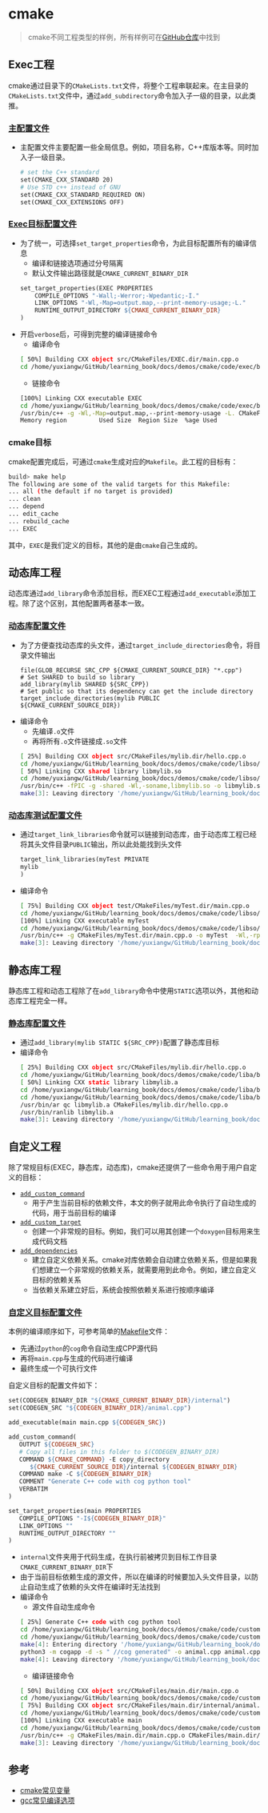 # cmake

> cmake不同工程类型的样例，所有样例可在[GitHub仓库](https://github.com/LittleBee1024/learning_book/tree/main/docs/demos/cmake/code)中找到

## Exec工程
cmake通过目录下的`CMakeLists.txt`文件，将整个工程串联起来。在主目录的`CMakeLists.txt`文件中，通过`add_subdirectory`命令加入子一级的目录，以此类推。

### [主配置文件](./code/exec/CMakeLists.txt)
* 主配置文件主要配置一些全局信息。例如，项目名称，C++库版本等。同时加入子一级目录。
    ```makefile
    # set the C++ standard
    set(CMAKE_CXX_STANDARD 20)
    # Use STD c++ instead of GNU
    set(CMAKE_CXX_STANDARD_REQUIRED ON)
    set(CMAKE_CXX_EXTENSIONS OFF)
    ```
### [Exec目标配置文件](./code/exec/src/CMakeLists.txt)
* 为了统一，可选择`set_target_properties`命令，为此目标配置所有的编译信息
    * 编译和链接选项通过分号隔离
    * 默认文件输出路径就是`CMAKE_CURRENT_BINARY_DIR`
    ```makefile
    set_target_properties(EXEC PROPERTIES
        COMPILE_OPTIONS "-Wall;-Werror;-Wpedantic;-I."
        LINK_OPTIONS "-Wl,-Map=output.map,--print-memory-usage;-L."
        RUNTIME_OUTPUT_DIRECTORY ${CMAKE_CURRENT_BINARY_DIR}
    )
    ```
* 开启`verbose`后，可得到完整的编译链接命令
    * 编译命令
    ```bash
    [ 50%] Building CXX object src/CMakeFiles/EXEC.dir/main.cpp.o
    cd /home/yuxiangw/GitHub/learning_book/docs/demos/cmake/code/exec/build/src && /usr/bin/c++   -g -Wall -Werror -Wpedantic -I. -std=c++20 -MD -MT src/CMakeFiles/EXEC.dir/main.cpp.o -MF CMakeFiles/EXEC.dir/main.cpp.o.d -o CMakeFiles/EXEC.dir/main.cpp.o -c /home/yuxiangw/GitHub/learning_book/docs/demos/cmake/code/exec/src/main.cpp
    ```
    * 链接命令
    ```bash
    [100%] Linking CXX executable EXEC
    cd /home/yuxiangw/GitHub/learning_book/docs/demos/cmake/code/exec/build/src && /usr/bin/cmake -E cmake_link_script CMakeFiles/EXEC.dir/link.txt --verbose=1
    /usr/bin/c++ -g -Wl,-Map=output.map,--print-memory-usage -L. CMakeFiles/EXEC.dir/main.cpp.o -o EXEC 
    Memory region         Used Size  Region Size  %age Used
    ```

### cmake目标
cmake配置完成后，可通过`cmake`生成对应的`Makefile`。此工程的目标有：
```bash
build> make help
The following are some of the valid targets for this Makefile:
... all (the default if no target is provided)
... clean
... depend
... edit_cache
... rebuild_cache
... EXEC
```
其中，`EXEC`是我们定义的目标，其他的是由`cmake`自己生成的。

## 动态库工程
动态库通过`add_library`命令添加目标，而EXEC工程通过`add_executable`添加工程。除了这个区别，其他配置两者基本一致。

### [动态库配置文件](./code/libso/src/CMakeLists.txt)
* 为了方便查找动态库的头文件，通过`target_include_directories`命令，将目录文件输出
    ```
    file(GLOB_RECURSE SRC_CPP ${CMAKE_CURRENT_SOURCE_DIR} "*.cpp")
    # Set SHARED to build so library
    add_library(mylib SHARED ${SRC_CPP})
    # Set public so that its dependency can get the include directory
    target_include_directories(mylib PUBLIC ${CMAKE_CURRENT_SOURCE_DIR})
    ```
* 编译命令
    * 先编译`.o`文件
    * 再将所有`.o`文件链接成`.so`文件
    ```bash
    [ 25%] Building CXX object src/CMakeFiles/mylib.dir/hello.cpp.o
    cd /home/yuxiangw/GitHub/learning_book/docs/demos/cmake/code/libso/build/src && /usr/bin/c++ -Dmylib_EXPORTS -I/home/yuxiangw/GitHub/learning_book/docs/demos/cmake/code/libso/src -g -fPIC -std=c++20 -MD -MT src/CMakeFiles/mylib.dir/hello.cpp.o -MF CMakeFiles/mylib.dir/hello.cpp.o.d -o CMakeFiles/mylib.dir/hello.cpp.o -c /home/yuxiangw/GitHub/learning_book/docs/demos/cmake/code/libso/src/hello.cpp
    [ 50%] Linking CXX shared library libmylib.so
    cd /home/yuxiangw/GitHub/learning_book/docs/demos/cmake/code/libso/build/src && /usr/bin/cmake -E cmake_link_script CMakeFiles/mylib.dir/link.txt --verbose=1
    /usr/bin/c++ -fPIC -g -shared -Wl,-soname,libmylib.so -o libmylib.so CMakeFiles/mylib.dir/hello.cpp.o 
    make[3]: Leaving directory '/home/yuxiangw/GitHub/learning_book/docs/demos/cmake/code/libso/build'
    ```

### [动态库测试配置文件](./code/libso/test/CMakeLists.txt)
* 通过`target_link_libraries`命令就可以链接到动态库，由于动态库工程已经将其头文件目录`PUBLIC`输出，所以此处能找到头文件
    ```makefile
    target_link_libraries(myTest PRIVATE
    mylib
    )
    ```
* 编译命令
    ```bash
    [ 75%] Building CXX object test/CMakeFiles/myTest.dir/main.cpp.o
    cd /home/yuxiangw/GitHub/learning_book/docs/demos/cmake/code/libso/build/test && /usr/bin/c++  -I/home/yuxiangw/GitHub/learning_book/docs/demos/cmake/code/libso/src -g -std=c++20 -MD -MT test/CMakeFiles/myTest.dir/main.cpp.o -MF CMakeFiles/myTest.dir/main.cpp.o.d -o CMakeFiles/myTest.dir/main.cpp.o -c /home/yuxiangw/GitHub/learning_book/docs/demos/cmake/code/libso/test/main.cpp
    [100%] Linking CXX executable myTest
    cd /home/yuxiangw/GitHub/learning_book/docs/demos/cmake/code/libso/build/test && /usr/bin/cmake -E cmake_link_script CMakeFiles/myTest.dir/link.txt --verbose=1
    /usr/bin/c++ -g CMakeFiles/myTest.dir/main.cpp.o -o myTest  -Wl,-rpath,/home/yuxiangw/GitHub/learning_book/docs/demos/cmake/code/libso/build/src ../src/libmylib.so 
    make[3]: Leaving directory '/home/yuxiangw/GitHub/learning_book/docs/demos/cmake/code/libso/build'
    ```

## 静态库工程
静态库工程和动态工程除了在`add_library`命令中使用`STATIC`选项以外，其他和动态库工程完全一样。

### [静态库配置文件](./code/liba/src/CMakeLists.txt)
* 通过`add_library(mylib STATIC ${SRC_CPP})`配置了静态库目标
* 编译命令
    ```bash
    [ 25%] Building CXX object src/CMakeFiles/mylib.dir/hello.cpp.o
    cd /home/yuxiangw/GitHub/learning_book/docs/demos/cmake/code/liba/build/src && /usr/bin/c++  -I/home/yuxiangw/GitHub/learning_book/docs/demos/cmake/code/liba/src -g -std=c++20 -MD -MT src/CMakeFiles/mylib.dir/hello.cpp.o -MF CMakeFiles/mylib.dir/hello.cpp.o.d -o CMakeFiles/mylib.dir/hello.cpp.o -c /home/yuxiangw/GitHub/learning_book/docs/demos/cmake/code/liba/src/hello.cpp
    [ 50%] Linking CXX static library libmylib.a
    cd /home/yuxiangw/GitHub/learning_book/docs/demos/cmake/code/liba/build/src && /usr/bin/cmake -P CMakeFiles/mylib.dir/cmake_clean_target.cmake
    cd /home/yuxiangw/GitHub/learning_book/docs/demos/cmake/code/liba/build/src && /usr/bin/cmake -E cmake_link_script CMakeFiles/mylib.dir/link.txt --verbose=1
    /usr/bin/ar qc libmylib.a CMakeFiles/mylib.dir/hello.cpp.o
    /usr/bin/ranlib libmylib.a
    make[3]: Leaving directory '/home/yuxiangw/GitHub/learning_book/docs/demos/cmake/code/liba/build'
    ```

## 自定义工程
除了常规目标(EXEC，静态库，动态库)，cmake还提供了一些命令用于用户自定义的目标：

* [`add_custom_command`](https://cmake.org/cmake/help/v3.22/command/add_custom_command.html?highlight=add_custom_command)
    * 用于产生当前目标的依赖文件，本文的例子就用此命令执行了自动生成的代码，用于当前目标的编译
* [`add_custom_target`](https://cmake.org/cmake/help/v3.22/command/add_custom_target.html?highlight=add_custom_target)
    * 创建一个非常规的目标。例如，我们可以用其创建一个`doxygen`目标用来生成代码文档
* [`add_dependencies`](https://cmake.org/cmake/help/v3.22/command/add_dependencies.html?highlight=add_custom_target#add-dependencies)
    * 建立自定义依赖关系。cmake对库依赖会自动建立依赖关系，但是如果我们想建立一个非常规的依赖关系，就需要用到此命令。例如，建立自定义目标的依赖关系
    * 当依赖关系建立好后，系统会按照依赖关系进行按顺序编译

### [自定义目标配置文件](./code/custom/src/CMakeLists.txt)
本例的编译顺序如下，可参考简单的[Makefile](./code/custom/src/Makefile)文件：

* 先通过`python`的`cog`命令自动生成CPP源代码
* 再将`main.cpp`与生成的代码进行编译
* 最终生成一个可执行文件

自定义目标的配置文件如下：
```makefile
set(CODEGEN_BINARY_DIR "${CMAKE_CURRENT_BINARY_DIR}/internal")
set(CODEGEN_SRC "${CODEGEN_BINARY_DIR}/animal.cpp")

add_executable(main main.cpp ${CODEGEN_SRC})

add_custom_command(
   OUTPUT ${CODEGEN_SRC}
   # Copy all files in this folder to $(CODEGEN_BINARY_DIR)
   COMMAND ${CMAKE_COMMAND} -E copy_directory
      ${CMAKE_CURRENT_SOURCE_DIR}/internal ${CODEGEN_BINARY_DIR}
   COMMAND make -C ${CODEGEN_BINARY_DIR}
   COMMENT "Generate C++ code with cog python tool"
   VERBATIM
)

set_target_properties(main PROPERTIES
   COMPILE_OPTIONS "-I${CODEGEN_BINARY_DIR}"
   LINK_OPTIONS ""
   RUNTIME_OUTPUT_DIRECTORY ""
)
```

* `internal`文件夹用于代码生成，在执行前被拷贝到目标工作目录`CMAKE_CURRENT_BINARY_DIR`下
* 由于当前目标依赖生成的源文件，所以在编译的时候要加入头文件目录，以防止自动生成了依赖的头文件在编译时无法找到
* 编译命令
    * 源文件自动生成命令
    ```bash
    [ 25%] Generate C++ code with cog python tool
    cd /home/yuxiangw/GitHub/learning_book/docs/demos/cmake/code/custom/build/src && /usr/bin/cmake -E copy_directory /home/yuxiangw/GitHub/learning_book/docs/demos/cmake/code/custom/src/internal /home/yuxiangw/GitHub/learning_book/docs/demos/cmake/code/custom/build/src/internal
    cd /home/yuxiangw/GitHub/learning_book/docs/demos/cmake/code/custom/build/src && make -C /home/yuxiangw/GitHub/learning_book/docs/demos/cmake/code/custom/build/src/internal
    make[4]: Entering directory '/home/yuxiangw/GitHub/learning_book/docs/demos/cmake/code/custom/build/src/internal'
    python3 -m cogapp -d -s " //cog generated" -o animal.cpp animal.cpp.cog
    make[4]: Leaving directory '/home/yuxiangw/GitHub/learning_book/docs/demos/cmake/code/custom/build/src/internal'
    ```
    * 编译链接命令
    ```bash
    [ 50%] Building CXX object src/CMakeFiles/main.dir/main.cpp.o
    cd /home/yuxiangw/GitHub/learning_book/docs/demos/cmake/code/custom/build/src && /usr/bin/c++   -g -I/home/yuxiangw/GitHub/learning_book/docs/demos/cmake/code/custom/build/src/internal -std=c++20 -MD -MT src/CMakeFiles/main.dir/main.cpp.o -MF CMakeFiles/main.dir/main.cpp.o.d -o CMakeFiles/main.dir/main.cpp.o -c /home/yuxiangw/GitHub/learning_book/docs/demos/cmake/code/custom/src/main.cpp
    [ 75%] Building CXX object src/CMakeFiles/main.dir/internal/animal.cpp.o
    cd /home/yuxiangw/GitHub/learning_book/docs/demos/cmake/code/custom/build/src && /usr/bin/c++   -g -I/home/yuxiangw/GitHub/learning_book/docs/demos/cmake/code/custom/build/src/internal -std=c++20 -MD -MT src/CMakeFiles/main.dir/internal/animal.cpp.o -MF CMakeFiles/main.dir/internal/animal.cpp.o.d -o CMakeFiles/main.dir/internal/animal.cpp.o -c /home/yuxiangw/GitHub/learning_book/docs/demos/cmake/code/custom/build/src/internal/animal.cpp
    [100%] Linking CXX executable main
    cd /home/yuxiangw/GitHub/learning_book/docs/demos/cmake/code/custom/build/src && /usr/bin/cmake -E cmake_link_script CMakeFiles/main.dir/link.txt --verbose=1
    /usr/bin/c++ -g CMakeFiles/main.dir/main.cpp.o CMakeFiles/main.dir/internal/animal.cpp.o -o main 
    make[3]: Leaving directory '/home/yuxiangw/GitHub/learning_book/docs/demos/cmake/code/custom/build'
    ```

## 参考
* [cmake常见变量](https://gitlab.kitware.com/cmake/community/-/wikis/doc/cmake/Useful-Variables)
* [gcc常见编译选项](https://caiorss.github.io/C-Cpp-Notes/compiler-flags-options.html)